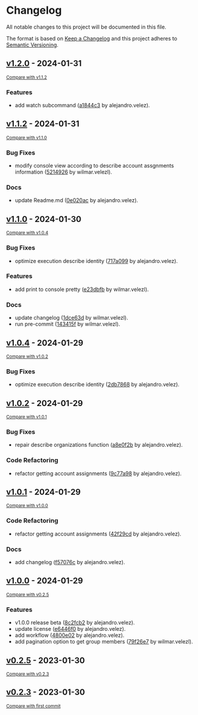# Changelog

All notable changes to this project will be documented in this file.

The format is based on [Keep a Changelog](http://keepachangelog.com/en/1.0.0/)
and this project adheres to [Semantic Versioning](http://semver.org/spec/v2.0.0.html).

<!-- insertion marker -->
## [v1.2.0](https://github.com/velez94/reverse_diagrams/releases/tag/v1.2.0) - 2024-01-31

<small>[Compare with v1.1.2](https://github.com/velez94/reverse_diagrams/compare/v1.1.2...v1.2.0)</small>

### Features

- add watch subcommand ([a1844c3](https://github.com/velez94/reverse_diagrams/commit/a1844c3b114e3d3174618b5cd50e1d140e4dc5a2) by alejandro.velez).

## [v1.1.2](https://github.com/velez94/reverse_diagrams/releases/tag/v1.1.2) - 2024-01-31

<small>[Compare with v1.1.0](https://github.com/velez94/reverse_diagrams/compare/v1.1.0...v1.1.2)</small>

### Bug Fixes

- modify console view according to describe account assgnments information ([5214926](https://github.com/velez94/reverse_diagrams/commit/52149269bad5919fa1f32088774022e1b4d43e10) by wilmar.velezl).

### Docs

- update Readme.md ([0e020ac](https://github.com/velez94/reverse_diagrams/commit/0e020acf15522c5355617c014134a95ae0cd97a6) by alejandro.velez).

## [v1.1.0](https://github.com/velez94/reverse_diagrams/releases/tag/v1.1.0) - 2024-01-30

<small>[Compare with v1.0.4](https://github.com/velez94/reverse_diagrams/compare/v1.0.4...v1.1.0)</small>

### Bug Fixes

- optimize execution describe identity ([717a099](https://github.com/velez94/reverse_diagrams/commit/717a099c9e2b74fa1bc409b2fe651b6722bfe9ff) by alejandro.velez).

### Features

- add print to console pretty ([e23dbfb](https://github.com/velez94/reverse_diagrams/commit/e23dbfb2bd8719b4416f7edfb92ab5a52fe5471c) by wilmar.velezl).

### Docs

- update changelog ([1dce63d](https://github.com/velez94/reverse_diagrams/commit/1dce63d0bbfef2b6223ebddc1fe3de8866065506) by wilmar.velezl).
- run pre-commit ([143415f](https://github.com/velez94/reverse_diagrams/commit/143415f200b58cea4b5714b35d379aabcbeab7f4) by wilmar.velezl).

## [v1.0.4](https://github.com/velez94/reverse_diagrams/releases/tag/v1.0.4) - 2024-01-29

<small>[Compare with v1.0.2](https://github.com/velez94/reverse_diagrams/compare/v1.0.2...v1.0.4)</small>

### Bug Fixes

- optimize execution describe identity ([2db7868](https://github.com/velez94/reverse_diagrams/commit/2db7868647e002435d082616c1afa9900ffcf6e7) by alejandro.velez).

## [v1.0.2](https://github.com/velez94/reverse_diagrams/releases/tag/v1.0.2) - 2024-01-29

<small>[Compare with v1.0.1](https://github.com/velez94/reverse_diagrams/compare/v1.0.1...v1.0.2)</small>

### Bug Fixes

- repair describe organizations function ([a8e0f2b](https://github.com/velez94/reverse_diagrams/commit/a8e0f2b341bf0cb1d17576d2aa57f9a51f027463) by alejandro.velez).

### Code Refactoring

- refactor getting account assignments ([9c77a98](https://github.com/velez94/reverse_diagrams/commit/9c77a985e93ddd4a86158fda123752b18673c1a9) by alejandro.velez).

## [v1.0.1](https://github.com/velez94/reverse_diagrams/releases/tag/v1.0.1) - 2024-01-29

<small>[Compare with v1.0.0](https://github.com/velez94/reverse_diagrams/compare/v1.0.0...v1.0.1)</small>

### Code Refactoring

- refactor getting account assignments ([42f29cd](https://github.com/velez94/reverse_diagrams/commit/42f29cd131f356b871b2c2aed8f7a996ed114435) by alejandro.velez).

### Docs

- add changelog ([f57076c](https://github.com/velez94/reverse_diagrams/commit/f57076c0f8cf9cbdc9b2a286c6ef3ee553dc3818) by alejandro.velez).

## [v1.0.0](https://github.com/velez94/reverse_diagrams/releases/tag/v1.0.0) - 2024-01-29

<small>[Compare with v0.2.5](https://github.com/velez94/reverse_diagrams/compare/v0.2.5...v1.0.0)</small>

### Features

- v1.0.0 release beta ([8c2fcb2](https://github.com/velez94/reverse_diagrams/commit/8c2fcb253fc0bc4b5dbfdf292979d9fd63c3393f) by alejandro.velez).
- update license ([e6446f0](https://github.com/velez94/reverse_diagrams/commit/e6446f059cbfd52708f4f3fa5b0bbc33d7af5dae) by alejandro.velez).
- add workflow ([4800e02](https://github.com/velez94/reverse_diagrams/commit/4800e0215336b6e3d54be7dbc6f72b5608ed2847) by alejandro.velez).
- add pagination option to get group members ([79f26e7](https://github.com/velez94/reverse_diagrams/commit/79f26e7729655e2c0acc220d1daaa909b47e2b24) by wilmar.velezl).

## [v0.2.5](https://github.com/velez94/reverse_diagrams/releases/tag/v0.2.5) - 2023-01-30

<small>[Compare with v0.2.3](https://github.com/velez94/reverse_diagrams/compare/v0.2.3...v0.2.5)</small>

## [v0.2.3](https://github.com/velez94/reverse_diagrams/releases/tag/v0.2.3) - 2023-01-30

<small>[Compare with first commit](https://github.com/velez94/reverse_diagrams/compare/9ee05c383bf95a8f575e794e08b52672ad7c16cb...v0.2.3)</small>

